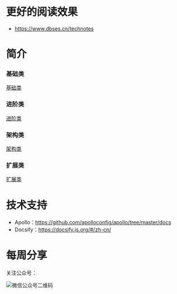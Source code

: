 # 更好的阅读效果

- https://www.dbses.cn/technotes

# 简介

### 基础类

[基础类](sidebar.md ':include')

### 进阶类

[进阶类](B类/sidebar.md ':include')

### 架构类

[架构类](C类/sidebar.md ':include')

### 扩展类

[扩展类](D类/sidebar.md ':include')

# 技术支持

- Apollo：https://github.com/apolloconfig/apollo/tree/master/docs
- Docsify：https://docsify.js.org/#/zh-cn/

# 每周分享

关注公众号：

![微信公众号二维码](https://technotes.oss-cn-shenzhen.aliyuncs.com/2022/202210231020314.jpg)
